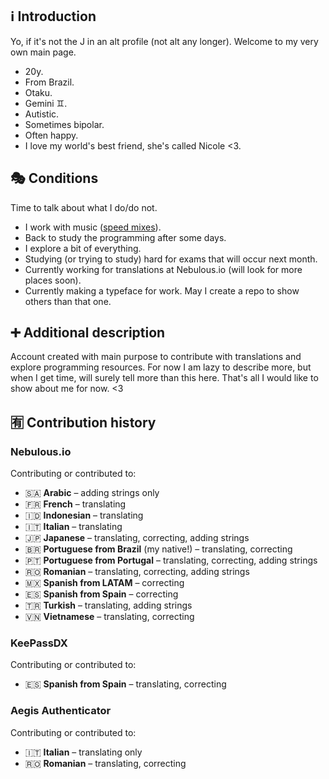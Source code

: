 ## ℹ Introduction
Yo, if it's not the J in an alt profile (not alt any longer). Welcome to my very own main page.
- 20y.
- From Brazil.
- Otaku.
- Gemini ♊️.
- Autistic.
- Sometimes bipolar.
- Often happy.
- I love my world's best friend, she's called Nicole <3.

## 🎭 Conditions
Time to talk about what I do/do not.
- I work with music ([speed mixes](https://www.youtube.com/@Altimixes)).
- Back to study the programming after some days.
- I explore a bit of everything.
- Studying (or trying to study) hard for exams that will occur next month.
- Currently working for translations at Nebulous.io (will look for more places soon).
- Currently making a typeface for work. May I create a repo to show others than that one.

## ➕ Additional description
Account created with main purpose to contribute with translations and explore programming resources. For now I am lazy to describe more, but when I get time, will surely tell more than this here. That's all I would like to show about me for now. <3

## 🈶 Contribution history
### Nebulous.io
Contributing or contributed to:
- 🇸🇦 **Arabic** – adding strings only
- 🇫🇷 **French** – translating
- 🇮🇩 **Indonesian** – translating
- 🇮🇹 **Italian** – translating
- 🇯🇵 **Japanese** – translating, correcting, adding strings
- 🇧🇷 **Portuguese from Brazil** (my native!) – translating, correcting
- 🇵🇹 **Portuguese from Portugal** – translating, correcting, adding strings
- 🇷🇴 **Romanian** – translating, correcting, adding strings
- 🇲🇽 **Spanish from LATAM** – correcting
- 🇪🇸 **Spanish from Spain** – correcting
- 🇹🇷 **Turkish** – translating, adding strings
- 🇻🇳 **Vietnamese** – translating, correcting

### KeePassDX
Contributing or contributed to:
- 🇪🇸 **Spanish from Spain** – translating, correcting

### Aegis Authenticator
Contributing or contributed to:
- 🇮🇹 **Italian** – translating only
- 🇷🇴 **Romanian** – translating, correcting
